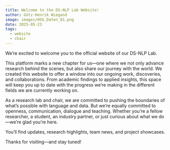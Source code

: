 ```yaml
---
title: Welcome to the DS-NLP Lab Website!
author: Götz-Henrik Wiegand
image: images/HSG_Daten_01.png
date: 2025-05-23
tags:
  - website
  - chair
---
```


We’re excited to welcome you to the official website of our DS-NLP Lab. 

This platform marks a new chapter for us—one where we not only advance research behind the scenes, but also share our journey with the world. We created this website to offer a window into our ongoing work, discoveries, and collaborations. From academic findings to applied insights, this space will keep you up to date with the progress we’re making in the different fields we are currently working on.

As a research lab and chair, we are committed to pushing the boundaries of what’s possible with language and data. But we’re equally committed to openness, communication, dialogue and teaching. Whether you’re a fellow researcher, a student, an industry partner, or just curious about what we do—we’re glad you’re here.

You’ll find updates, research highlights, team news, and project showcases. 

Thanks for visiting—and stay tuned!
